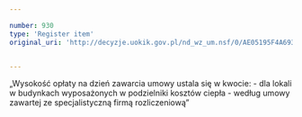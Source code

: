 ```yaml
---

number: 930
type: 'Register item'
original_uri: 'http://decyzje.uokik.gov.pl/nd_wz_um.nsf/0/AE05195F4A6932C0C12572DD0032974E?OpenDocument'


---
```


„Wysokość opłaty na dzień zawarcia umowy ustala się w kwocie:  - dla lokali w budynkach wyposażonych w podzielniki kosztów ciepła  - według umowy zawartej ze specjalistyczną firmą rozliczeniową”
